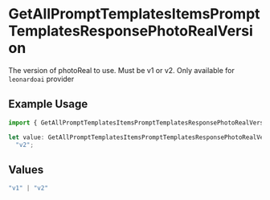 # GetAllPromptTemplatesItemsPromptTemplatesResponsePhotoRealVersion

The version of photoReal to use. Must be v1 or v2. Only available for `leonardoai` provider

## Example Usage

```typescript
import { GetAllPromptTemplatesItemsPromptTemplatesResponsePhotoRealVersion } from "@orq-ai/node/models/operations";

let value: GetAllPromptTemplatesItemsPromptTemplatesResponsePhotoRealVersion =
  "v2";
```

## Values

```typescript
"v1" | "v2"
```